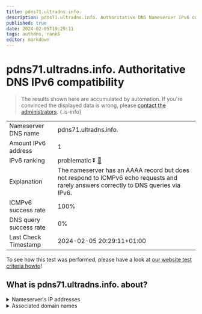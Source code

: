 ```yaml
---
title: pdns71.ultradns.info.
description: pdns71.ultradns.info. Authoritative DNS Nameserver IPv6 compatibility
published: true
date: 2024-02-05T19:29:11
tags: authdns, rank5
editor: markdown
---
```


# pdns71.ultradns.info. Authoritative DNS IPv6 compatibility

> The results shown here are accumulated by automation. If you're convinced the displayed data is wrong, please [contact the administrators](/howto/chat). 
{.is-info}




|   |   |
| - | - |
| Nameserver DNS name | pdns71.ultradns.info.
| Amount IPv6 address | 1
| IPv6 ranking | problematic :arrow_double_down: [🔗](/howto/ranking) |
| Explanation | The nameserver has an AAAA record but does not respond to ICMPv6 echo requests and rarely answers correctly to DNS queries via IPv6. |
| ICMPv6 success rate | 100%|
| DNS query success rate | 0% |
| Last Check Timestamp | 2024-02-05 20:29:11+01:00 |

To see how this test was performed, please have a look at [our website test criteria howto](/howto/testcriteria/authdns)!


## What is pdns71.ultradns.info. about?




<details>
<summary>Nameserver's IP addresses</summary>

2610:a1:1016::6b

</details>



<details>
<summary>Associated domain names</summary>

www.sonycrackle.com

</details>
